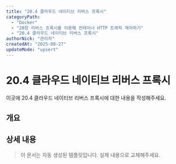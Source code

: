 ```yaml
---
title: "20.4 클라우드 네이티브 리버스 프록시"
categoryPath:
  - "Docker"
  - "20장 리버스 프록시를 이용해 컨테이너 HTTP 트래픽 제어하기"
  - "20.4 클라우드 네이티브 리버스 프록시"
authorNick: "관리자"
createdAt: "2025-08-27"
updateMode: "upsert"
---
```


# 20.4 클라우드 네이티브 리버스 프록시

이곳에 20.4 클라우드 네이티브 리버스 프록시에 대한 내용을 작성해주세요.

## 개요

<!-- 내용을 작성해주세요 -->

## 상세 내용

<!-- 내용을 작성해주세요 -->

> 이 문서는 자동 생성된 템플릿입니다. 실제 내용으로 교체해주세요.
